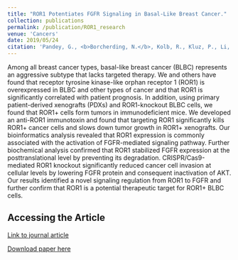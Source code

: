 ```yaml
---
title: "ROR1 Potentiates FGFR Signaling in Basal-Like Breast Cancer."
collection: publications
permalink: /publication/ROR1_research
venue: 'Cancers'
date: 2019/05/24
citation: 'Pandey, G., <b>Borcherding, N.</b>, Kolb, R., Kluz, P., Li, W., Sugg, S., Zhang, J., Lai, D., & Zhang W. ROR1 potentiates FGFR signaling in basal-like breast cancer. Cancers 2019.'
---
```


Among all breast cancer types, basal-like breast cancer (BLBC) represents an aggressive subtype that lacks targeted therapy. We and others have found that receptor tyrosine kinase-like orphan receptor 1 (ROR1) is overexpressed in BLBC and other types of cancer and that ROR1 is significantly correlated with patient prognosis. In addition, using primary patient-derived xenografts (PDXs) and ROR1-knockout BLBC cells, we found that ROR1+ cells form tumors in immunodeficient mice. We developed an anti-ROR1 immunotoxin and found that targeting ROR1 significantly kills ROR1+ cancer cells and slows down tumor growth in ROR1+ xenografts. Our bioinformatics analysis revealed that ROR1 expression is commonly associated with the activation of FGFR-mediated signaling pathway. Further biochemical analysis confirmed that ROR1 stabilized FGFR expression at the posttranslational level by preventing its degradation. CRISPR/Cas9-mediated ROR1 knockout significantly reduced cancer cell invasion at cellular levels by lowering FGFR protein and consequent inactivation of AKT. Our results identified a novel signaling regulation from ROR1 to FGFR and further confirm that ROR1 is a potential therapeutic target for ROR1+ BLBC cells.

Accessing the Article
------
[Link to journal article](https://www.mdpi.com/2072-6694/11/5/718)

[Download paper here](https://ncborcherding.github.io/files/ROR1_research.pdf)





